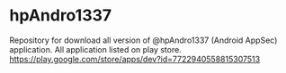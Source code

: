 # hpAndro1337
Repository for download all version of @hpAndro1337 (Android AppSec) application. All application listed on play store. https://play.google.com/store/apps/dev?id=7722940558815307513
